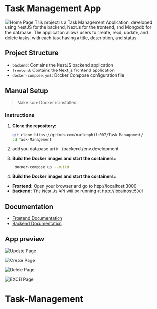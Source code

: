 # Task Management App
![Home Page](./pictures/home.png)
This project is a Task Management Application, developed using NestJS for the backend, Next.js for the frontend, and Mongodb for the database. The application allows users to create, read, update, and delete tasks, with each task having a title, description, and status.

## Project Structure

- `backend`: Contains the NestJS backend application
- `frontend`: Contains the Next.js frontend application
- `docker-compose.yml`: Docker Compose configuration file

## Manual Setup

 <blockquote>
<p dir="auto">Make sure Docker is installed.</p>
</blockquote>

### Instructions
1. **Clone the repository:**
   ```bash
   git clone https://github.com/nucleophile007/Task-Management/
   cd Task-Management
   ```
2. add you database uri in ./backend./env.development
   
3. **Build the Docker images and start the containers::**
   ```bash
    docker-compose up --build
   ```

3. **Build the Docker images and start the containers::**

- **Frontend:** Open your browser and go to http://localhost:3000
- **Backend:** The Nest.Js API will be running at http://localhost:5001

## Documentation

- <a href="https://github.com/nucleophile007/Task-Management/blob/main/frontend/README.md">Frontend Documentation</a>
- <a href="https://github.com/nucleophile007/Task-Management/tree/main/backend/Readme.md">Backend Documentation</a>

## App preview

![Update Page](./pictures/Update_Task.png)

![Create Page](./pictures/Create_Task.png)

![Delete Page](./pictures/Confirm_Modal.png)

![EXCEl Page](./pictures/Tasks_List.png)
# Task-Management
